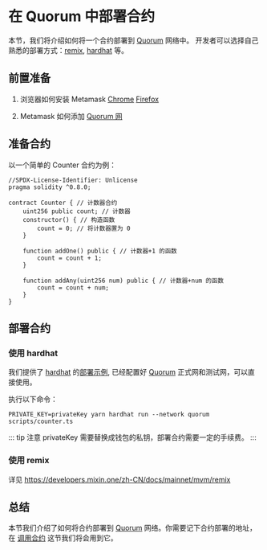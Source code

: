 # 在 Quorum 中部署合约

本节，我们将介绍如何将一个合约部署到 [Quorum](/zh/quorum/join) 网络中。
开发者可以选择自己熟悉的部署方式：[remix](https://remix-project.org/), [hardhat](https://hardhat.org/) 等。


## 前置准备

1. 浏览器如何安装 Metamask
   [Chrome](https://chrome.google.com/webstore/detail/metamask/nkbihfbeogaeaoehlefnkodbefgpgknn?hl=zh-CN) 
   [Firefox](https://addons.mozilla.org/zh-CN/firefox/addon/ether-metamask/?utm_source=addons.mozilla.org&utm_medium=referral&utm_content=search)

2. Metamask 如何添加 [Quorum 网](/zh/quorum/join)

## 准备合约

以一个简单的 Counter 合约为例：

```solidity
//SPDX-License-Identifier: Unlicense
pragma solidity ^0.8.0;

contract Counter { // 计数器合约
    uint256 public count; // 计数器
    constructor() { // 构造函数
        count = 0; // 将计数器置为 0
    }

    function addOne() public { // 计数器+1 的函数
        count = count + 1;
    }

    function addAny(uint256 num) public { // 计数器+num 的函数
        count = count + num;
    }
}
```

## 部署合约

### 使用 hardhat

我们提供了 [hardhat](https://hardhat.org/) 的[部署示例](<https://github.com/MixinNetwork/mvmcontracts>), 
已经配置好 [Quorum](/zh/quorum/join) 正式网和测试网，可以直接使用。

执行以下命令：

```shell
PRIVATE_KEY=privateKey yarn hardhat run --network quorum scripts/counter.ts
```

::: tip 注意 
privateKey 需要替换成钱包的私钥，部署合约需要一定的手续费。
:::

### 使用 remix

详见 <https://developers.mixin.one/zh-CN/docs/mainnet/mvm/remix>

## 总结

本节我们介绍了如何将合约部署到 [Quorum](/zh/quorum/join) 网络。你需要记下合约部署的地址，在 [调用合约](/zh/registry/call) 这节我们将会用到它。

